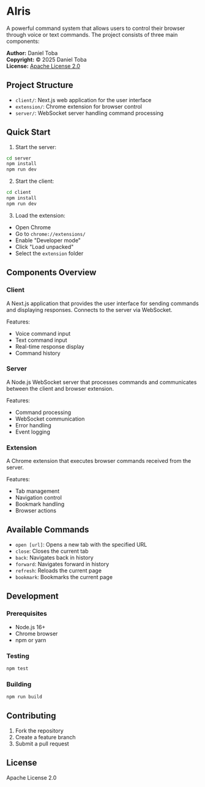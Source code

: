 # Alris

A powerful command system that allows users to control their browser through voice or text commands. The project consists of three main components:

**Author:** Daniel Toba  
**Copyright:** © 2025 Daniel Toba  
**License:** [Apache License 2.0](LICENSE)

## Project Structure

- `client/`: Next.js web application for the user interface
- `extension/`: Chrome extension for browser control
- `server/`: WebSocket server handling command processing

## Quick Start

1. Start the server:

```bash
cd server
npm install
npm run dev
```

2. Start the client:

```bash
cd client
npm install
npm run dev
```

3. Load the extension:

- Open Chrome
- Go to `chrome://extensions/`
- Enable "Developer mode"
- Click "Load unpacked"
- Select the `extension` folder

## Components Overview

### Client

A Next.js application that provides the user interface for sending commands and displaying responses. Connects to the server via WebSocket.

Features:

- Voice command input
- Text command input
- Real-time response display
- Command history

### Server

A Node.js WebSocket server that processes commands and communicates between the client and browser extension.

Features:

- Command processing
- WebSocket communication
- Error handling
- Event logging

### Extension

A Chrome extension that executes browser commands received from the server.

Features:

- Tab management
- Navigation control
- Bookmark handling
- Browser actions

## Available Commands

- `open [url]`: Opens a new tab with the specified URL
- `close`: Closes the current tab
- `back`: Navigates back in history
- `forward`: Navigates forward in history
- `refresh`: Reloads the current page
- `bookmark`: Bookmarks the current page

## Development

### Prerequisites

- Node.js 16+
- Chrome browser
- npm or yarn

### Testing

```bash
npm test
```

### Building

```bash
npm run build
```

## Contributing

1. Fork the repository
2. Create a feature branch
3. Submit a pull request

## License

Apache License 2.0

